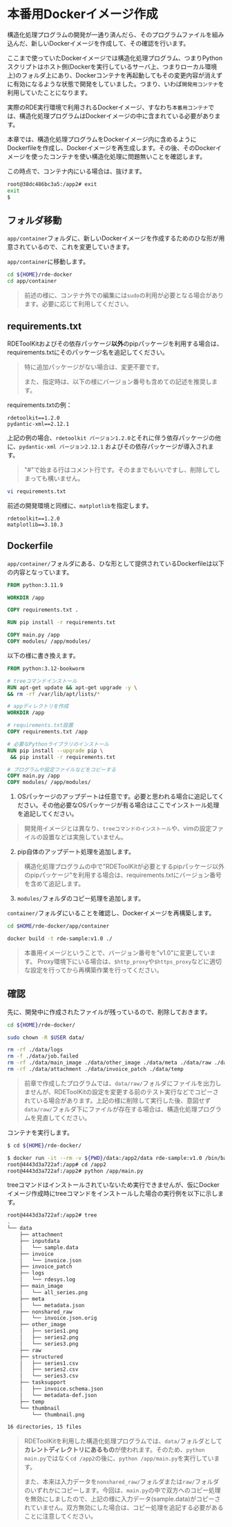 <div class="page" />

# 本番用Dockerイメージ作成

構造化処理プログラムの開発が一通り済んだら、そのプログラムファイルを組み込んだ、新しいDockerイメージを作成して、その確認を行います。

ここまで使っていたDockerイメージでは構造化処理プログラム、つまりPythonスクリプトはホスト側(Dockerを実行しているサーバ上、つまりローカル環境上)のフォルダ上にあり、Dockerコンテナを再起動してもその変更内容が消えずに有効になるような状態で開発をしていました。つまり、いわば`開発用コンテナ`を利用していたことになります。

実際のRDE実行環境で利用されるDockerイメージ、すなわち`本番用コンテナ`では、構造化処理プログラムはDockerイメージの中に含まれている必要があります。

本章では、構造化処理プログラムをDockerイメージ内に含めるようにDockerfileを作成し、Dockerイメージを再生成します。その後、そのDockerイメージを使ったコンテナを使い構造化処理に問題無いことを確認します。

この時点で、コンテナ内にいる場合は、抜けます。

```bash
root@38dc486bc3a5:/app2# exit
exit
$ 
```

## フォルダ移動

`app/container`フォルダに、新しいDockerイメージを作成するためのひな形が用意されているので、これを変更していきます。

`app/container`に移動します。

```bash
cd ${HOME}/rde-docker
cd app/container
```

> 前述の様に、コンテナ外での編集には`sudo`の利用が必要となる場合があります。必要に応じて利用してください。

## requirements.txt

RDEToolKitおよびその依存パッケージ**以外**のpipパッケージを利用する場合は、requirements.txtにそのパッケージ名を追記してください。

> 特に追加パッケージがない場合は、変更不要です。
>
> また、指定時は、以下の様にバージョン番号も含めての記述を推奨します。

requirements.txtの例：

```text
rdetoolkit==1.2.0
pydantic-xml==2.12.1
```

上記の例の場合、`rdetoolkit バージョン1.2.0`とそれに伴う依存パッケージの他に、`pydantic-xml バージョン2.12.1` およびその依存パッケージが導入されます。

> "#"で始まる行はコメント行です。そのままでもいいですし、削除してしまっても構いません。

```bash
vi requirements.txt
```

前述の開発環境と同様に、`matplotlib`を指定します。

```text
rdetoolkit==1.2.0
matplotlib==3.10.3
```

## Dockerfile

`app/container/`フォルダにある、ひな形として提供されているDockerfileは以下の内容となっています。

```dockerfile
FROM python:3.11.9

WORKDIR /app

COPY requirements.txt .

RUN pip install -r requirements.txt

COPY main.py /app
COPY modules/ /app/modules/
```

以下の様に書き換えます。

```dockerfile
FROM python:3.12-bookworm

# treeコマンドインストール
RUN apt-get update && apt-get upgrade -y \
&& rm -rf /var/lib/apt/lists/*

# appディレクトリを作成
WORKDIR /app

# requirements.txt設置
COPY requirements.txt /app

# 必要なPythonライブラリのインストール
RUN pip install --upgrade pip \
 && pip install -r requirements.txt

# プログラムや設定ファイルなどをコピーする
COPY main.py /app
COPY modules/ /app/modules/
```

1. OSパッケージのアップデートは任意です。必要と思われる場合に追記してください。その他必要なOSパッケージが有る場合はここでインストール処理を追記してください。

> 開発用イメージとは異なり、`treeコマンドのインストール`や、vimの設定ファイルの設置などは実施していません。

2. pip自体のアップデート処理を追加します。

> 構造化処理プログラムの中で"RDEToolKitが必要とするpipパッケージ以外のpipパッケージ"を利用する場合は、requirements.txtにバージョン番号を含めて追記します。

3. `modules/`フォルダのコピー処理を追加します。

`container/`フォルダにいることを確認し、Dockerイメージを再構築します。

```bash
cd $HOME/rde-docker/app/container

docker build -t rde-sample:v1.0 ./
```

> 本番用イメージということで、バージョン番号を"v1.0"に変更しています。
> Proxy環境下にいる場合は、`$http_proxy`や`$https_proxy`などに適切な設定を行ってから再構築作業を行ってください。

## 確認

先に、開発中に作成されたファイルが残っているので、削除しておきます。

```bash
cd ${HOME}/rde-docker/

sudo chown -R $USER data/

rm -rf ./data/logs
rm -f ./data/job.failed
rm -rf ./data/main_image ./data/other_image ./data/meta ./data/raw ./data/nonshared_raw ./data/structured ./data/thumbnail
rm -rf ./data/attachment ./data/invoice_patch ./data/temp
```

> 前章で作成したプログラムでは、`data/raw/`フォルダにファイルを出力しませんが、RDEToolKitの設定を変更する前のテスト実行などでコピーされている場合があります。上記の様に削除して実行した後、意図せず`data/raw/`フォルダ下にファイルが存在する場合は、構造化処理プログラムを見直してください。

コンテナを実行します。

```bash
$ cd ${HOME}/rde-docker/

$ docker run -it --rm -v ${PWD}/data:/app2/data rde-sample:v1.0 /bin/bash
root@4443d3a722af:/app# cd /app2
root@4443d3a722af:/app2# python /app/main.py 
```

treeコマンドはインストールされていないため実行できませんが、仮にDockerイメージ作成時にtreeコマンドをインストールした場合の実行例を以下に示します。

```bash
root@4443d3a722af:/app2# tree
.
└── data
    ├── attachment
    ├── inputdata
    │   └── sample.data
    ├── invoice
    │   └── invoice.json
    ├── invoice_patch
    ├── logs
    │   └── rdesys.log
    ├── main_image
    │   └── all_series.png
    ├── meta
    │   └── metadata.json
    ├── nonshared_raw
    │   └── invoice.json.orig
    ├── other_image
    │   ├── series1.png
    │   ├── series2.png
    │   └── series3.png
    ├── raw
    ├── structured
    │   ├── series1.csv
    │   ├── series2.csv
    │   └── series3.csv
    ├── tasksupport
    │   ├── invoice.schema.json
    │   └── metadata-def.json
    ├── temp
    └── thumbnail
        └── thumbnail.png

16 directories, 15 files
```

> RDEToolKitを利用した構造化処理プログラムでは、`data/`フォルダとして**カレントディレクトリにあるもの**が使われます。そのため、`python main.py`ではなく`cd /app2`の後に、`python /app/main.py`を実行しています。
>
> また、本来は入力データを`nonshared_raw/`フォルダまたは`raw/`フォルダのいずれかにコピーします。今回は、`main.py`の中で双方へのコピー処理を無効にしましたので、上記の様に入力データ(sample.data)がコピーされていません。双方無効にした場合は、コピー処理を追記する必要があることに注意してください。
